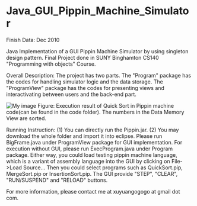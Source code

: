 Java_GUI_Pippin_Machine_Simulator
=================================

Finish Data: Dec 2010

Java Implementation of a GUI Pippin Machine Simulator by using singleton design pattern. Final Project done in SUNY Binghamton CS140 "Programming with objects" Course.

Overall Description:
	The project has two parts. The "Program" package has the codes for handling simulator logic and the data storage. The "ProgramView" package has the codes for presenting views and interactivating between users and the back-end part.

![My image](https://raw.github.com/TutuuXY/Snapshots_for_Readmes_of_all_projects/master/Java_GUI_Pippin_Machine_Simulator.jpg)
Figure: Execution result of Quick Sort in Pippin machine code(can be found in the code folder). The numbers in the Data Memory View are sorted.

Running Instruction:
	(1) You can directly run the Pippin.jar.
	(2) You may download the whole folder and import it into eclipse. Please run BigFrame.java under ProgramView package for GUI implementation. For execution without GUI, please run ExecProgram.java under Program package.
	Either way, you could load testing pippin machine language, which is a variant of assembly language into the GUI by clicking on File->Load Source... Then you could select programs such as QuickSort.pip, MergeSort.pip or InsertionSort.pip. The GUI provide "STEP", "CLEAR", "RUN/SUSPEND" and "RELOAD" buttons.

For more information, please contact me at xuyuangogogo at gmail dot com.
